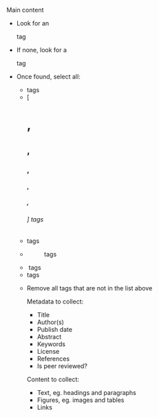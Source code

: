 Main content

- Look for an <article/> tag
- If none, look for a <main/> tag

- Once found, select all:
  - <section/> tags
  - [<h1/>, <h2/>, <h3/>, <h4/>, <h5/>, <h6/>] tags
  - <p/> tags
  - <figure/> tags
  - <img/> tags
  - <table/> tags
- Remove all tags that are not in the list above

Metadata to collect:

- Title
- Author(s)
- Publish date
- Abstract
- Keywords
- License
- References
- Is peer reviewed?

Content to collect:

- Text, eg. headings and paragraphs
- Figures, eg. images and tables
- Links
